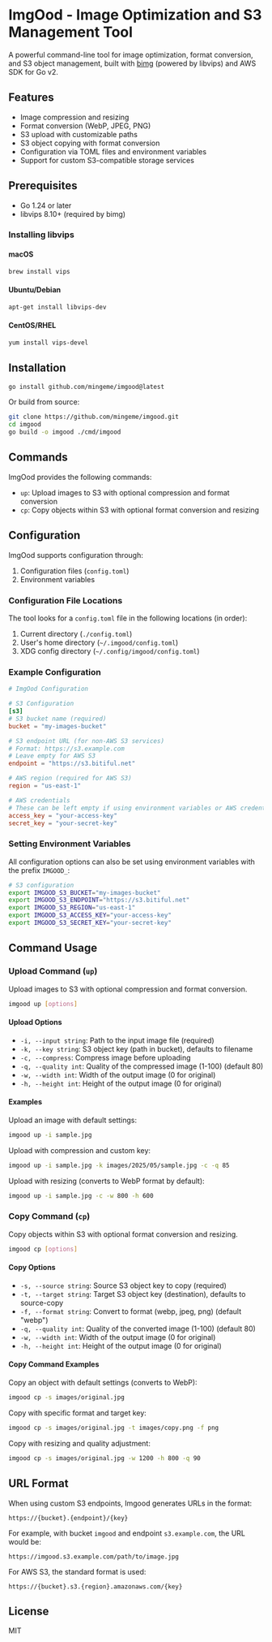 # ImgOod - Image Optimization and S3 Management Tool

A powerful command-line tool for image optimization, format conversion, and S3 object management, built with [bimg](https://github.com/h2non/bimg) (powered by libvips) and AWS SDK for Go v2.

## Features

- Image compression and resizing
- Format conversion (WebP, JPEG, PNG)
- S3 upload with customizable paths
- S3 object copying with format conversion
- Configuration via TOML files and environment variables
- Support for custom S3-compatible storage services

## Prerequisites

- Go 1.24 or later
- libvips 8.10+ (required by bimg)

### Installing libvips

#### macOS

```bash
brew install vips
```

#### Ubuntu/Debian

```bash
apt-get install libvips-dev
```

#### CentOS/RHEL

```bash
yum install vips-devel
```

## Installation

```bash
go install github.com/mingeme/imgood@latest
```

Or build from source:

```bash
git clone https://github.com/mingeme/imgood.git
cd imgood
go build -o imgood ./cmd/imgood
```

## Commands

ImgOod provides the following commands:

- `up`: Upload images to S3 with optional compression and format conversion
- `cp`: Copy objects within S3 with optional format conversion and resizing

## Configuration

ImgOod supports configuration through:

1. Configuration files (`config.toml`)
2. Environment variables

### Configuration File Locations

The tool looks for a `config.toml` file in the following locations (in order):

1. Current directory (`./config.toml`)
2. User's home directory (`~/.imgood/config.toml`)
3. XDG config directory (`~/.config/imgood/config.toml`)

### Example Configuration

```toml
# ImgOod Configuration

# S3 Configuration
[s3]
# S3 bucket name (required)
bucket = "my-images-bucket"

# S3 endpoint URL (for non-AWS S3 services)
# Format: https://s3.example.com
# Leave empty for AWS S3
endpoint = "https://s3.bitiful.net"

# AWS region (required for AWS S3)
region = "us-east-1"

# AWS credentials
# These can be left empty if using environment variables or AWS credential files
access_key = "your-access-key"
secret_key = "your-secret-key"
```

### Setting Environment Variables

All configuration options can also be set using environment variables with the prefix `IMGOOD_`:

```bash
# S3 configuration
export IMGOOD_S3_BUCKET="my-images-bucket"
export IMGOOD_S3_ENDPOINT="https://s3.bitiful.net"
export IMGOOD_S3_REGION="us-east-1"
export IMGOOD_S3_ACCESS_KEY="your-access-key"
export IMGOOD_S3_SECRET_KEY="your-secret-key"
```

## Command Usage

### Upload Command (`up`)

Upload images to S3 with optional compression and format conversion.

```bash
imgood up [options]
```

#### Upload Options

- `-i, --input string`: Path to the input image file (required)
- `-k, --key string`: S3 object key (path in bucket), defaults to filename
- `-c, --compress`: Compress image before uploading
- `-q, --quality int`: Quality of the compressed image (1-100) (default 80)
- `-w, --width int`: Width of the output image (0 for original)
- `-h, --height int`: Height of the output image (0 for original)

#### Examples

Upload an image with default settings:

```bash
imgood up -i sample.jpg
```

Upload with compression and custom key:

```bash
imgood up -i sample.jpg -k images/2025/05/sample.jpg -c -q 85
```

Upload with resizing (converts to WebP format by default):

```bash
imgood up -i sample.jpg -c -w 800 -h 600
```

### Copy Command (`cp`)

Copy objects within S3 with optional format conversion and resizing.

```bash
imgood cp [options]
```

#### Copy Options

- `-s, --source string`: Source S3 object key to copy (required)
- `-t, --target string`: Target S3 object key (destination), defaults to source-copy
- `-f, --format string`: Convert to format (webp, jpeg, png) (default "webp")
- `-q, --quality int`: Quality of the converted image (1-100) (default 80)
- `-w, --width int`: Width of the output image (0 for original)
- `-h, --height int`: Height of the output image (0 for original)

#### Copy Command Examples

Copy an object with default settings (converts to WebP):

```bash
imgood cp -s images/original.jpg
```

Copy with specific format and target key:

```bash
imgood cp -s images/original.jpg -t images/copy.png -f png
```

Copy with resizing and quality adjustment:

```bash
imgood cp -s images/original.jpg -w 1200 -h 800 -q 90
```

## URL Format

When using custom S3 endpoints, Imgood generates URLs in the format:

```text
https://{bucket}.{endpoint}/{key}
```

For example, with bucket `imgood` and endpoint `s3.example.com`, the URL would be:

```text
https://imgood.s3.example.com/path/to/image.jpg
```

For AWS S3, the standard format is used:

```text
https://{bucket}.s3.{region}.amazonaws.com/{key}
```

## License

MIT
